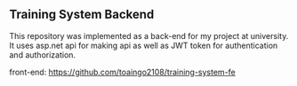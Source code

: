 ## Training System Backend

This repository was implemented as a back-end for my project at university. It uses asp.net api for making api as well as JWT token for authentication and authorization.

front-end: https://github.com/toaingo2108/training-system-fe
